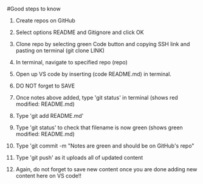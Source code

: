 #Good steps to know

1. Create repos on GitHub 
2. Select options README and Gitignore and click OK
3. Clone repo by selecting green Code button and copying SSH link and pasting on terminal (git clone LINK)
4. In terminal, navigate to specified repo (repo)
5. Open up VS code by inserting (code README.md) in terminal.
6. DO NOT forget to SAVE

7. Once notes above added, type 'git status' in terminal (shows red modified: README.md)
8. Type 'git add README.md'
9. Type 'git status' to check that filename is now green (shows green modified: README.md)
10. Type 'git commit -m "Notes are green and should be on GitHub's repo"
11. Type 'git push' as it uploads all of updated content
12. Again, do not forget to save new content once you are done adding new content here on VS code!!